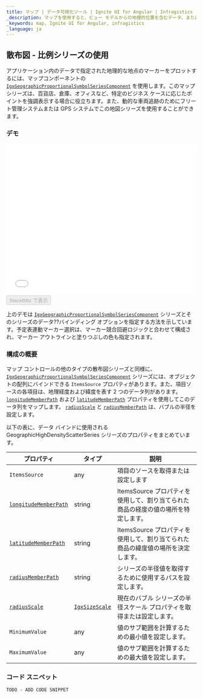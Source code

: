 ```yaml
---
title: マップ | データ可視化ツール | Ignite UI for Angular | Infragistics
_description: マップを使用すると、ビュー モデルからの地理的位置を含むデータ、またはシェープ ファイルから地理的画像マップにロードされた地理空間データを表示できます。
_keywords: map, Ignite UI for Angular, infragistics
_language: ja
---
```


## 散布図 - 比例シリーズの使用

アプリケーション内のデータで指定された地理的な地点のマーカーをプロットするには、マップコンポーネントの [`IgxGeographicProportionalSymbolSeriesComponent`](/angular-apis/typescript/latest/classes/igxgeographicproportionalsymbolseriescomponent.html) を使用します。このマップ シリーズは、百貨店、倉庫、オフィスなど、特定のビジネス ケースに応じたポイントを強調表示する場合に役立ちます。また、動的な車両追跡のためにフリート管理システムまたは GPS システムでこの地図シリーズを使用することができます。

### デモ

<div class="sample-container loading" style="height: 400px">
    <iframe id="geo-map-type-scatter-bubble-series-iframe" src='{environment:demosBaseUrl}/maps/geo-map-type-scatter-bubble-series' width="100%" height="100%" seamless frameBorder="0" onload="onXPlatSampleIframeContentLoaded(this);"></iframe>
</div>
<div>
    <button data-localize="stackblitz" disabled class="stackblitz-btn"   data-iframe-id="geo-map-type-scatter-bubble-series-iframe" data-demos-base-url="{environment:demosBaseUrl}">StackBlitz で表示
    </button>
</div>

<div class="divider--half"></div>

上のデモは [`IgxGeographicProportionalSymbolSeriesComponent`](/angular-apis/typescript/latest/classes/igxgeographicproportionalsymbolseriescomponent.html) シリーズとそのシリーズのデータ??バインディング オプションを指定する方法を示しています。予定表連動マーカー選択は、マーカー競合回避ロジックと合わせて構成され、マーカー アウトラインと塗りつぶしの色も指定されます。

### 構成の概要

マップ コントロールの他のタイプの散布図シリーズと同様に、[`IgxGeographicProportionalSymbolSeriesComponent`](/angular-apis/typescript/latest/classes/igxgeographicproportionalsymbolseriescomponent.html) シリーズには、オブジェクトの配列にバインドできる `ItemsSource` プロパティがあります。また、項目ソースの各項目は、地理経度および緯度を表す 2 つのデータ列があります。[`longitudeMemberPath`](/angular-apis/typescript/latest/classes/igxgeographicproportionalsymbolseriescomponent.html#longitudememberpath) および [`latitudeMemberPath`](/angular-apis/typescript/latest/classes/igxgeographicproportionalsymbolseriescomponent.html#latitudememberpath) プロパティを使用してこのデータ列をマップします。  [`radiusScale`](/angular-apis/typescript/latest/classes/igxgeographicproportionalsymbolseriescomponent.html#radiusscale) と [`radiusMemberPath`](/angular-apis/typescript/latest/classes/igxgeographicproportionalsymbolseriescomponent.html#radiusmemberpath) は、バブルの半径を設定します。

以下の表に、データ バインドに使用される GeographicHighDensityScatterSeries シリーズのプロパティをまとめています。

| プロパティ                                                                                                                                    | タイプ                                                                         | 説明                                              |
| ---------------------------------------------------------------------------------------------------------------------------------------- | --------------------------------------------------------------------------- | ----------------------------------------------- |
| `ItemsSource`                                                                                                                            | any                                                                         | 項目のソースを取得または設定します                               |
| [`longitudeMemberPath`](/angular-apis/typescript/latest/classes/igxgeographicproportionalsymbolseriescomponent.html#longitudememberpath) | string                                                                      | ItemsSource プロパティを使用して、割り当てられた商品の経度の値の場所を特定します。 |
| [`latitudeMemberPath`](/angular-apis/typescript/latest/classes/igxgeographicproportionalsymbolseriescomponent.html#latitudememberpath)   | string                                                                      | ItemsSource プロパティを使用して、割り当てられた商品の緯度値の場所を決定します。  |
| [`radiusMemberPath`](/angular-apis/typescript/latest/classes/igxgeographicproportionalsymbolseriescomponent.html#radiusmemberpath)       | string                                                                      | シリーズの半径値を取得するために使用するパスを設定します。                   |
| [`radiusScale`](/angular-apis/typescript/latest/classes/igxgeographicproportionalsymbolseriescomponent.html#radiusscale)                 | [`IgxSizeScale`](/angular-apis/typescript/latest/classes/igxsizescale.html) | 現在のバブル シリーズの半径スケール プロパティを取得または設定します。            |
| `MinimumValue`                                                                                                                           | any                                                                         | 値のサブ範囲を計算するための最小値を設定します。                        |
| `MaximumValue`                                                                                                                           | any                                                                         | 値のサブ範囲を計算するための最大値を設定します。                        |

### コード スニペット

<!--Angular -->

```html
TODO - ADD CODE SNIPPET
```
